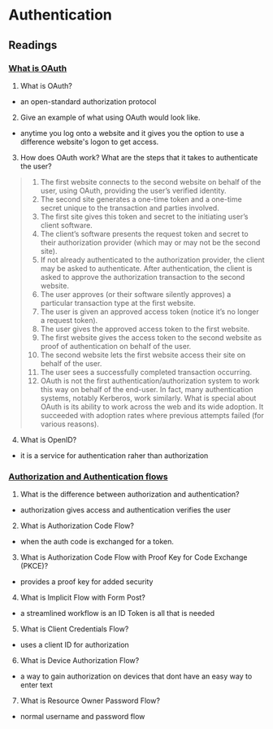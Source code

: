 # Authentication

## Readings
### [What is OAuth](https://www.csoonline.com/article/3216404/what-is-oauth-how-the-open-authorization-framework-works.html)
1. What is OAuth?
  - an open-standard authorization protocol
2. Give an example of what using OAuth would look like.
  - anytime you log onto a website and it gives you the option to use a difference website's logon to get access.
3. How does OAuth work? What are the steps that it takes to authenticate the user?
> 1. The first website connects to the second website on behalf of the user, using OAuth, providing the user’s verified identity.
> 2. The second site generates a one-time token and a one-time secret unique to the transaction and parties involved.
> 3. The first site gives this token and secret to the initiating user’s client software.
> 4. The client’s software presents the request token and secret to their authorization provider (which may or may not be the second site).
> 5. If not already authenticated to the authorization provider, the client may be asked to authenticate. After authentication, the client is asked to approve the authorization transaction to the second website.
> 6. The user approves (or their software silently approves) a particular transaction type at the first website.
> 7. The user is given an approved access token (notice it’s no longer a request token).
> 8. The user gives the approved access token to the first website.
> 9. The first website gives the access token to the second website as proof of authentication on behalf of the user.
> 10. The second website lets the first website access their site on behalf of the user.
> 11. The user sees a successfully completed transaction occurring.
> 12. OAuth is not the first authentication/authorization system to work this way on behalf of the end-user. In fact, many authentication systems, notably Kerberos, work similarly. What is special about OAuth is its ability to work across the web and its wide adoption. It succeeded with adoption rates where previous attempts failed (for various reasons).
4. What is OpenID?
  - it is a service for authentication raher than authorization

### [Authorization and Authentication flows](https://auth0.com/docs/flows)
1. What is the difference between authorization and authentication?
  - authorization gives access and authentication verifies the user
2. What is Authorization Code Flow?
  - when the auth code is exchanged for a token.
3. What is Authorization Code Flow with Proof Key for Code Exchange (PKCE)?
  - provides a proof key for added security
4. What is Implicit Flow with Form Post?
  - a streamlined workflow is an ID Token is all that is needed
5. What is Client Credentials Flow?
  - uses a client ID for authorization
6. What is Device Authorization Flow?
  - a way to gain authorization on devices that dont have an easy way to enter text
7. What is Resource Owner Password Flow?
  - normal username and password flow
  
